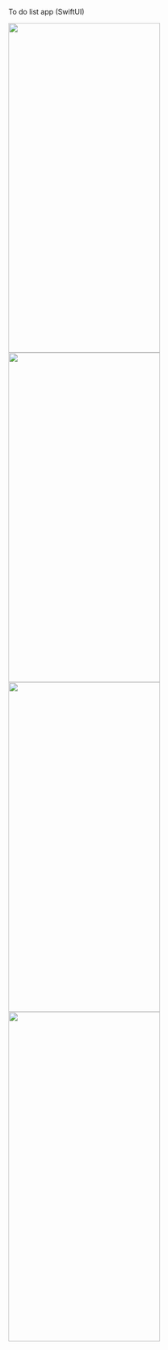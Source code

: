 To do list app (SwiftUI)



<img src="https://user-images.githubusercontent.com/89836183/164946274-742d8499-fce1-4792-8047-4c0c3031b6ef.png" width="300" height="650">

<img src="https://user-images.githubusercontent.com/89836183/164946281-76cf4709-0940-4e60-88cf-35943aee1009.png" width="300" height="650">


<img src="https://user-images.githubusercontent.com/89836183/164946283-dfd19978-4841-4646-80b2-30d889a7a6e5.png" width="300" height="650">


<img src="https://user-images.githubusercontent.com/89836183/164946289-08ea07e9-0b39-4032-8869-ef50df4f0a36.png" width="300" height="650">
